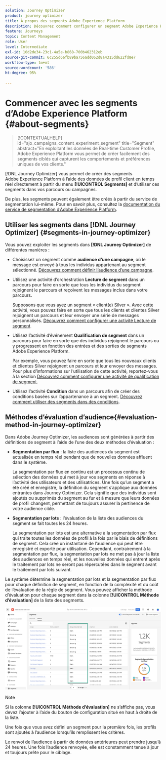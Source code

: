 ```yaml
---
solution: Journey Optimizer
product: journey optimizer
title: À propos des segments Adobe Experience Platform
description: Découvrez comment configurer un segment Adobe Experience Platform
feature: Journeys
topic: Content Management
role: User
level: Intermediate
exl-id: 10d2de34-23c1-4a5e-b868-700b462312eb
source-git-commit: 6c255d66fb89ba756add062d8a4315dd622fd8e7
workflow-type: tm+mt
source-wordcount: '586'
ht-degree: 95%

---
```


# Commencer avec les segments d’Adobe Experience Platform {#about-segments}

>[!CONTEXTUALHELP]
>id="ajo_campaigns_content_experiment_segment"
>title="Segment"
>abstract="En exploitant les données de Real-time Customer Profile, Adobe Experience Platform vous permet de créer facilement des segments ciblés qui capturent les comportements et préférences uniques de vos clients."

[!DNL Journey Optimizer] vous permet de créer des segments Adobe Experience Platform à l’aide des données de profil client en temps réel directement à partir du menu **[!UICONTROL Segments]** et d’utiliser ces segments dans vos parcours ou campagnes.

De plus, les segments peuvent également être créés à partir du service de segmentation lui-même. Pour en savoir plus, consultez la [documentation du service de segmentation d’Adobe Experience Platform](https://experienceleague.adobe.com/docs/experience-platform/segmentation/home.html?lang=fr).

## Utiliser les segments dans [!DNL Journey Optimizer] {#segments-in-journey-optimizer}

Vous pouvez exploiter les segments dans **[!DNL Journey Optimizer]** de différentes manières :

* Choisissez un segment comme **audience d’une campagne**, où le message est envoyé à tous les individus appartenant au segment sélectionné. [Découvrez comment définir l’audience d’une campagne](../campaigns/create-campaign.md#define-the-audience-audience).

* Utilisez une activité d’orchestration **Lecture de segment** dans un parcours pour faire en sorte que tous les individus du segment rejoignent le parcours et reçoivent les messages inclus dans votre parcours.

   Supposons que vous ayez un segment « client(e) Silver ». Avec cette activité, vous pouvez faire en sorte que tous les clients et clientes Silver rejoignent un parcours et leur envoyer une série de messages personnalisés. [Découvrez comment configurer une activité Lecture de segment](../building-journeys/read-segment.md#configuring-segment-trigger-activity).

* Utilisez l’activité d’événement **Qualification de segment** dans un parcours pour faire en sorte que des individus rejoignent le parcours ou y progressent en fonction des entrées et des sorties de segments Adobe Experience Platform.

   Par exemple, vous pouvez faire en sorte que tous les nouveaux clients et clientes Silver rejoignent un parcours et leur envoyer des messages. Pour plus d’informations sur l’utilisation de cette activité, reportez-vous à la section [Découvrez comment configurer une activité de qualification de segment](../building-journeys/segment-qualification-events.md).

* Utilisez l’activité **Condition** dans un parcours afin de créer des conditions basées sur l’appartenance à un segment. [Découvrez comment utiliser des segments dans des conditions](../building-journeys/condition-activity.md#using-a-segment).

## Méthodes d’évaluation d’audience{#evaluation-method-in-journey-optimizer}

Dans Adobe Journey Optimizer, les audiences sont générées à partir des définitions de segment à l’aide de l’une des deux méthodes d’évaluation :

* **Segmentation par flux** : la liste des audiences du segment est actualisée en temps réel pendant que de nouvelles données affluent dans le système.

   La segmentation par flux en continu est un processus continu de sélection des données qui met à jour vos segments en réponse à l’activité des utilisateurs et des utilisatrices. Une fois qu’un segment a été créé et enregistré, la définition du segment s’applique aux données entrantes dans Journey Optimizer. Cela signifie que des individus sont ajoutés ou supprimés du segment au fur et à mesure que leurs données de profil changent, permettant de toujours assurer la pertinence de votre audience cible.

* **Segmentation par lots** : l’évaluation de la liste des audiences du segment se fait toutes les 24 heures.

   La segmentation par lots est une alternative à la segmentation par flux qui traite toutes les données de profil à la fois par le biais de définitions de segment. Cela crée un instantané de l’audience qui peut être enregistré et exporté pour utilisation. Cependant, contrairement à la segmentation par flux, la segmentation par lots ne met pas à jour la liste des audiences en temps réel, et les nouvelles données qui entrent après le traitement par lots ne seront pas répercutées dans le segment avant le traitement par lots suivant.

Le système détermine la segmentation par lots et la segmentation par flux pour chaque définition de segment, en fonction de la complexité et du coût de l’évaluation de la règle de segment. Vous pouvez afficher la méthode d’évaluation pour chaque segment dans la colonne **[!UICONTROL Méthode d’évaluation]** de la liste des segments.

![](assets/evaluation-method.png)

>[!NOTE]
>
>Si la colonne **[!UICONTROL Méthode d’évaluation]** ne s’affiche pas, vous devez l’ajouter à l’aide du bouton de configuration situé en haut à droite de la liste.

Une fois que vous avez défini un segment pour la première fois, les profils sont ajoutés à l’audience lorsqu’ils remplissent les critères.

Le renvoi de l’audience à partir de données antérieures peut prendre jusqu’à 24 heures. Une fois l’audience renvoyée, elle est constamment tenue à jour et toujours prête pour le ciblage.
